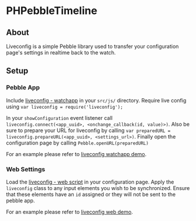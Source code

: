 # PHPebbleTimeline

## About

Liveconfig is a simple Pebble library used to transfer your configuration page's settings in realtime back to the watch.

## Setup

### Pebble App

Include [liveconfig - watchapp](watchapp/liveconfig.js) in your `src/js/` directory. Require live config using `var liveconfig = require('liveconfig');` 

In your `showConfiguration` event listener call `liveconfig.connect(<app_uuid>, <onchange_callback(id, value)>)`. Also be sure to prepare your URL for liveconfig by calling `var preparedURL = liveconfig.prepareURL(<app_uuid>, <settings_url>)`. Finally open the configuration page by calling `Pebble.openURL(preparedURL)`

For an example please refer to [liveconfig watchapp demo](example/watchapp/).

### Web Settings

Load the [liveconfig - web script](web/liveconfig.js) in your configuration page. Apply the `liveconfig` class to any input elements you wish to be synchronized. Ensure that these elements have an `id` assigned or they will not be sent to the pebble app.

For an example please refer to [liveconfig web demo](example/web/).